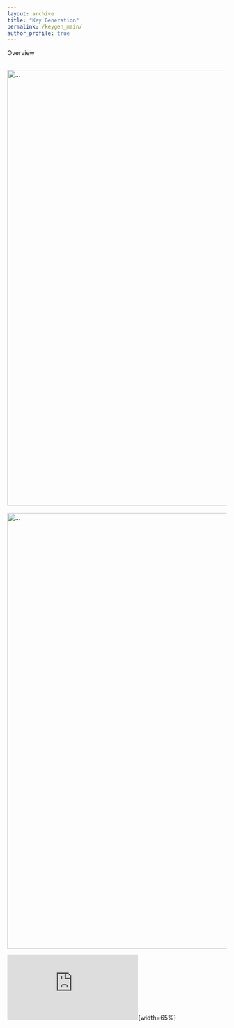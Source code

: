 ```yaml
---
layout: archive
title: "Key Generation"
permalink: /keygen_main/
author_profile: true
---
```

Overview

<br />
<img align="center" width="1000" src="{{ site.url }}/images/keygen/keygen_wireless_channel.png" alt="...">
<br />

<br />
<img align="center" width="1000" src="{{ site.url }}/images/keygen/keygen_steps.pdf" alt="...">
<br />

![Image Title](https://github.com/junqing-zhang/junqing-zhang.github.io/blob/master/images/keygen/keygen_steps.pdf){width=65%}
